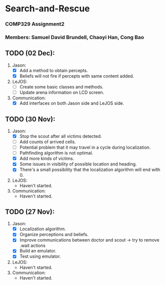 # Search-and-Rescue
### COMP329 Assignment2

### Members: Samuel David Brundell, Chaoyi Han, Cong Bao

## TODO (02 Dec):
1. Jason:
    - [X] Add a method to obtain percepts.
    - [X] Beliefs will not fire if percepts with same content added.
2. LeJOS:
    - [ ] Create some basic classes and methods.
    - [ ] Update arena information on LCD screen.
3. Communication:
    - [X] Add interfaces on both Jason side and LeJOS side.

## TODO (30 Nov):
1. Jason:
    - [X] Stop the scout after all victims detected.
    - [ ] Add counts of arrived cells.
    - [ ] Potential problem that it may travel in a cycle during localization.
    - [ ] Pathfinding algorithm is not optimal.
    - [X] Add more kinds of victims.
    - [X] Some issues in visibility of possible location and heading.
    - [X] There's a small possibility that the localization algorithm will end with 0.
2. LeJOS:
    - Haven't started.
3. Communication:
    - Haven't started.

## TODO (27 Nov):
1. Jason:
    - [X] Localization algorithm.
    - [X] Organize perceptions and beliefs.
    - [X] Improve communications between doctor and scout -> try to remove .wait actions
    - [X] Build an emulator.
    - [X] Test using emulator.
2. LeJOS:
    - Haven't started.
3. Communication:
    - Haven't started.